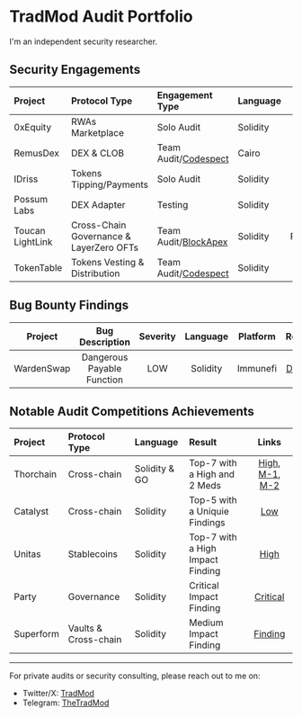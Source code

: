 # TradMod Audit Portfolio
I'm an independent security researcher.

## Security Engagements
| Project | Protocol Type | Engagement Type | Language | Report |
|:-|:-|:-|:-|:-:|
| 0xEquity | RWAs Marketplace | Solo Audit | Solidity | [Link](https://github.com/TradMod/Security-Audits/blob/main/Audits/0xEquityAuditReport.md) |
| RemusDex | DEX & CLOB | Team Audit/[Codespect](https://codespect.net/) | Cairo | [Link](https://github.com/CODESPECT-security/audit-reports/blob/main/004_CODESPECT_REMUSDEX_AUDIT.pdf) |
| IDriss | Tokens Tipping/Payments | Solo Audit | Solidity | [Link](https://github.com/TradMod/Security-Audits/blob/main/Audits/IDrissAuditFindings.md) |
| Possum Labs | DEX Adapter | Testing | Solidity | [Link](https://github.com/TradMod/Security-Audits/blob/main/Testing/PossumLabsTestingReport.md) |
| Toucan LightLink | Cross-Chain Governance & LayerZero OFTs | Team Audit/[BlockApex](https://blockapex.io/) | Solidity | PRIVATE |
| TokenTable | Tokens Vesting & Distribution | Team Audit/[Codespect](https://codespect.net/) | Solidity | [Link](https://github.com/CODESPECT-security/audit-reports/blob/main/013_CODESPECT_TOKENTABLE_UNLOCKERV2_EVM.pdf) |

## Bug Bounty Findings
| Project | Bug Description | Severity | Language | Platform | Report |
|:-:|:-:|:-:|:-:|:-:|:-:|
| WardenSwap | Dangerous Payable Function | LOW | Solidity | Immunefi | [Details](https://github.com/TradMod/Security-Audits/blob/main/BugBounty/WardenSwapBugReport.md) |

## Notable Audit Competitions Achievements 
| Project | Protocol Type | Language | Result | Links |
|:-|:-|:-|:-|:-:|
| Thorchain | Cross-chain | Solidity & GO | Top-7 with a High and 2 Meds | [High](https://github.com/code-423n4/2024-06-thorchain-findings/issues/17), [M-1](https://github.com/code-423n4/2024-06-thorchain-findings/issues/55), [M-2](https://github.com/code-423n4/2024-06-thorchain-findings/issues/44) | 
| Catalyst | Cross-chain | Solidity | Top-5 with a Uniquie Findings | [Low](https://github.com/hats-finance/Catalyst-Exchange-0x3026c1ea29bf1280f99b41934b2cb65d053c9db4/issues/11) | 
| Unitas | Stablecoins | Solidity | Top-7 with a High Impact Finding | [High](https://github.com/sherlock-audit/2023-04-unitasprotocol-judging/issues/105) | 
| Party | Governance | Solidity | Critical Impact Finding | [Critical](https://github.com/code-423n4/2023-10-party-findings/issues/370) | 
| Superform | Vaults & Cross-chain | Solidity | Medium Impact Finding | [Finding](https://github.com/superform-xyz/superform-core/blob/main/security-review/2023-12-cantina-competition.md#medium-risk) | 

<!-- ## Testimonials & Feedbacks
Soon InShaaAllah -->

<!-- ## Profiles
- [Cantina](https://cantina.xyz/u/TradMod)
- [Code4rena](https://code4rena.com/@TradMod)
- [Sherlock](https://audits.sherlock.xyz/watson/TradMod) -->
---
For private audits or security consulting, please reach out to me on:
- Twitter/X: [TradMod](https://x.com/TheTradMod)
- Telegram: [TheTradMod](https://t.me/TheTradMod)
